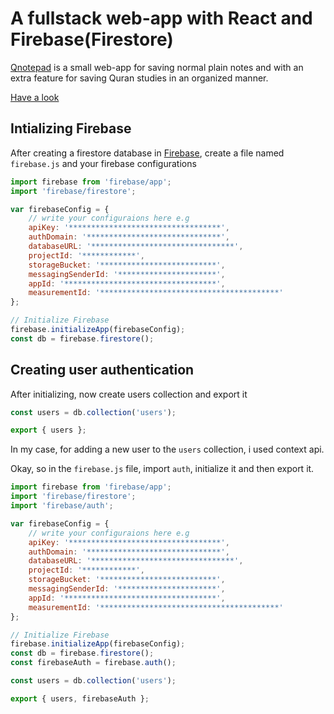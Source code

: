 # A fullstack web-app with React and Firebase(Firestore)

[Qnotepad](https://qnotepad.netlify.com/) is a small web-app for saving normal plain notes and with an extra feature for saving Quran studies in an organized manner.

[Have a look](https://qnotepad.netlify.com/)

## Intializing Firebase

After creating a firestore database in [Firebase](https://firebase.google.com/), create a file named `firebase.js` and your firebase configurations

```javascript
import firebase from 'firebase/app';
import 'firebase/firestore';

var firebaseConfig = {
	// write your configuraions here e.g
	apiKey: '**********************************',
	authDomain: '******************************',
	databaseURL: '********************************',
	projectId: '************',
	storageBucket: '**************************',
	messagingSenderId: '**********************',
	appId: '**********************************',
	measurementId: '****************************************'
};

// Initialize Firebase
firebase.initializeApp(firebaseConfig);
const db = firebase.firestore();
```

## Creating user authentication

After initializing, now create users collection and export it

```javascript
const users = db.collection('users');

export { users };
```

In my case, for adding a new user to the `users` collection, i used context api.

Okay, so in the `firebase.js` file, import `auth`, initialize it and then export it.

```javascript
import firebase from 'firebase/app';
import 'firebase/firestore';
import 'firebase/auth';

var firebaseConfig = {
	// write your configuraions here e.g
	apiKey: '**********************************',
	authDomain: '******************************',
	databaseURL: '********************************',
	projectId: '************',
	storageBucket: '**************************',
	messagingSenderId: '**********************',
	appId: '**********************************',
	measurementId: '****************************************'
};

// Initialize Firebase
firebase.initializeApp(firebaseConfig);
const db = firebase.firestore();
const firebaseAuth = firebase.auth();

const users = db.collection('users');

export { users, firebaseAuth };
```


